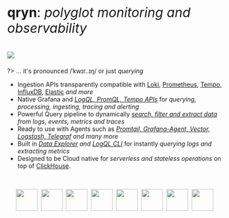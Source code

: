 <!-- <p id=start> -->
  
<h1 style="font-weight: normal;font-size: 30px;">
     <b>qryn</b>: <i>polyglot monitoring and observability</i><br/><br/>
<img src="https://user-images.githubusercontent.com/1423657/191464140-48851b2c-ada0-4cfb-b27d-315edc0ba890.gif">
</h1>

<!-- </p> -->

?> ... it's pronounced /ˈkwɪr..ɪŋ/ or just _querying_

* Ingestion APIs transparently compatible with [Loki](logs/ingestion#logql), [Prometheus](metrics/ingestion#prometheus), [Tempo](telemetry/ingestion#zipkin), [InfluxDB](metrics/ingestion#influx), [Elastic](logs/ingestion#elastic) _and more_
* Native Grafana and _[LogQL, PromQL, Tempo APIs](getting-started.md)_ for _querying, processing, ingesting, tracing and alerting_
* Powerful Query pipeline to dynamically _[search, filter and extract data](getting-started.md) from logs, events, metrics and traces_
* Ready to use with Agents such as _[Promtail, Grafana-Agent, Vector, Logstash, Telegraf](ingestion.md) and many more_
* Built in _[Data Explorer](getting-started#view) and [LogQL CLI](getting-started#vlogql)_ for instantly _querying logs and extracting metrics_
* Designed to be Cloud native for _serverless and stateless operations_ on top of [ClickHouse](https://clickhouse.com/clickhouse).

<br>

&nbsp;&nbsp;&nbsp;&nbsp;&nbsp;<img src="https://github.com/metrico/qryn-docs/blob/main/docs/resources/images/qryn_logo_trans.png?raw=true" width=50 />&nbsp;
<img src="https://user-images.githubusercontent.com/1423657/184496222-ca95d80c-906f-4c77-a963-86f0b27a56b0.png" width=50 />&nbsp;
<img src="https://user-images.githubusercontent.com/1423657/184496304-4f35a365-efdc-4dca-9771-6b7b1deb9ae3.png" width=50 />&nbsp;
<img src="https://user-images.githubusercontent.com/1423657/184496174-aca323dd-f40e-489a-a584-fa7348c0eab0.png" width=50 />&nbsp;
<img src="https://user-images.githubusercontent.com/1423657/184496973-9f46e551-872d-4a25-877c-51a2e5f53e84.png" width=50 />&nbsp;
<img src="https://user-images.githubusercontent.com/1423657/184494381-15d20f5d-3d52-411b-9064-dfd2ccea7c1c.png" width=50 />&nbsp;
<img src="https://user-images.githubusercontent.com/1423657/184494438-17d7ceb0-a62a-4819-9b1c-43d7f0baf802.png" width=50 />&nbsp;
<img src="https://avatars.githubusercontent.com/u/54801242?s=200&v=4" width=50 /><br/>
  
